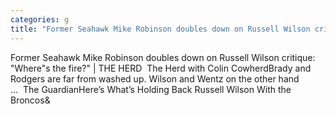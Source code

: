 ```yaml
---
categories: g
title: "Former Seahawk Mike Robinson doubles down on Russell Wilson critique Wheres the fire  THE HERD  The Herd with Colin Cowherd"
---
```

Former Seahawk Mike Robinson doubles down on Russell Wilson critique: "Where"s the fire?" | THE HERD&nbsp;&nbsp;The Herd with Colin CowherdBrady and Rodgers are far from washed up. Wilson and Wentz on the other hand …&nbsp;&nbsp;The GuardianHere’s What’s Holding Back Russell Wilson With the Broncos&